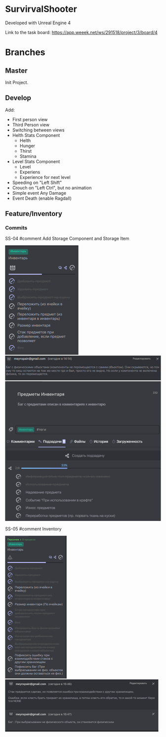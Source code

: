 # SurvirvalShooter

Developed with Unreal Engine 4  
  
Link to the task board: https://app.weeek.net/ws/291518/project/3/board/4 

# Branches
## Master
Init Project.
## Develop
Add:  
* First person view
* Third Person view
* Switching between views
* Helth Stats Component
    * Helth
    * Hunger
    * Thirst 
    * Stamina
* Level Stats Component
    * Level
    * Experiens
    * Experience for next level
* Speeding on "Left Shift"
* Crouch on "Left Ctrl", but no animation
* Simple event Any Damage
* Event Death (enable Ragdall)
## Feature/Inventory  
### Commits
SS-04 #comment Add Storage Component and Storage Item  
  
![img.png](Images/img.png)  
![img_2.png](Images/img_2.png)
![img_1.png](Images/img_1.png)  

SS-05 #comment Inventory  

![img_3.png](Images/img_3.png)  
![img_4.png](Images/img_4.png)